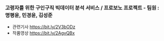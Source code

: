 ### 고령자를 위한 구인구직 빅데이터 분석 서비스 / 프로보노 프로젝트 - 팀원 : 명평윤, 민경윤, 김성준
* 관련기사 https://bit.ly/2V3bODz
* 작품영상 https://bit.ly/2AgvQBx
